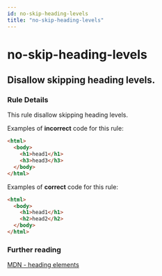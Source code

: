 ```yaml
---
id: no-skip-heading-levels
title: "no-skip-heading-levels"
---
```


# no-skip-heading-levels

## Disallow skipping heading levels.

### Rule Details

This rule disallow skipping heading levels.

Examples of **incorrect** code for this rule:

```html
<html>
  <body>
    <h1>head1</h1>
    <h3>head3</h3>
  </body>
</html>
```

Examples of **correct** code for this rule:

```html
<html>
  <body>
    <h1>head1</h1>
    <h2>head2</h2>
  </body>
</html>
```

### Further reading

[MDN - heading elements](https://developer.mozilla.org/en-US/docs/Web/HTML/Element/Heading_Elements)
